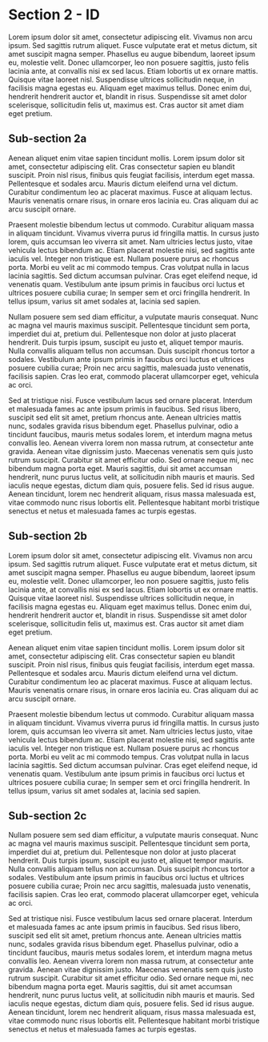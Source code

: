 # Section 2 - ID

Lorem ipsum dolor sit amet, consectetur adipiscing elit. Vivamus non arcu ipsum. Sed sagittis rutrum aliquet. Fusce vulputate erat et metus dictum, sit amet suscipit magna semper. Phasellus eu augue bibendum, laoreet ipsum eu, molestie velit. Donec ullamcorper, leo non posuere sagittis, justo felis lacinia ante, at convallis nisi ex sed lacus. Etiam lobortis ut ex ornare mattis. Quisque vitae laoreet nisl. Suspendisse ultrices sollicitudin neque, in facilisis magna egestas eu. Aliquam eget maximus tellus. Donec enim dui, hendrerit hendrerit auctor et, blandit in risus. Suspendisse sit amet dolor scelerisque, sollicitudin felis ut, maximus est. Cras auctor sit amet diam eget pretium.

## Sub-section 2a

Aenean aliquet enim vitae sapien tincidunt mollis. Lorem ipsum dolor sit amet, consectetur adipiscing elit. Cras consectetur sapien eu blandit suscipit. Proin nisl risus, finibus quis feugiat facilisis, interdum eget massa. Pellentesque et sodales arcu. Mauris dictum eleifend urna vel dictum. Curabitur condimentum leo ac placerat maximus. Fusce at aliquam lectus. Mauris venenatis ornare risus, in ornare eros lacinia eu. Cras aliquam dui ac arcu suscipit ornare.

Praesent molestie bibendum lectus ut commodo. Curabitur aliquam massa in aliquam tincidunt. Vivamus viverra purus id fringilla mattis. In cursus justo lorem, quis accumsan leo viverra sit amet. Nam ultricies lectus justo, vitae vehicula lectus bibendum ac. Etiam placerat molestie nisi, sed sagittis ante iaculis vel. Integer non tristique est. Nullam posuere purus ac rhoncus porta. Morbi eu velit ac mi commodo tempus. Cras volutpat nulla in lacus lacinia sagittis. Sed dictum accumsan pulvinar. Cras eget eleifend neque, id venenatis quam. Vestibulum ante ipsum primis in faucibus orci luctus et ultrices posuere cubilia curae; In semper sem et orci fringilla hendrerit. In tellus ipsum, varius sit amet sodales at, lacinia sed sapien.

Nullam posuere sem sed diam efficitur, a vulputate mauris consequat. Nunc ac magna vel mauris maximus suscipit. Pellentesque tincidunt sem porta, imperdiet dui at, pretium dui. Pellentesque non dolor at justo placerat hendrerit. Duis turpis ipsum, suscipit eu justo et, aliquet tempor mauris. Nulla convallis aliquam tellus non accumsan. Duis suscipit rhoncus tortor a sodales. Vestibulum ante ipsum primis in faucibus orci luctus et ultrices posuere cubilia curae; Proin nec arcu sagittis, malesuada justo venenatis, facilisis sapien. Cras leo erat, commodo placerat ullamcorper eget, vehicula ac orci.

Sed at tristique nisi. Fusce vestibulum lacus sed ornare placerat. Interdum et malesuada fames ac ante ipsum primis in faucibus. Sed risus libero, suscipit sed elit sit amet, pretium rhoncus ante. Aenean ultricies mattis nunc, sodales gravida risus bibendum eget. Phasellus pulvinar, odio a tincidunt faucibus, mauris metus sodales lorem, et interdum magna metus convallis leo. Aenean viverra lorem non massa rutrum, at consectetur ante gravida. Aenean vitae dignissim justo. Maecenas venenatis sem quis justo rutrum suscipit. Curabitur sit amet efficitur odio. Sed ornare neque mi, nec bibendum magna porta eget. Mauris sagittis, dui sit amet accumsan hendrerit, nunc purus luctus velit, at sollicitudin nibh mauris et mauris. Sed iaculis neque egestas, dictum diam quis, posuere felis. Sed id risus augue. Aenean tincidunt, lorem nec hendrerit aliquam, risus massa malesuada est, vitae commodo nunc risus lobortis elit. Pellentesque habitant morbi tristique senectus et netus et malesuada fames ac turpis egestas. 

## Sub-section 2b

Lorem ipsum dolor sit amet, consectetur adipiscing elit. Vivamus non arcu ipsum. Sed sagittis rutrum aliquet. Fusce vulputate erat et metus dictum, sit amet suscipit magna semper. Phasellus eu augue bibendum, laoreet ipsum eu, molestie velit. Donec ullamcorper, leo non posuere sagittis, justo felis lacinia ante, at convallis nisi ex sed lacus. Etiam lobortis ut ex ornare mattis. Quisque vitae laoreet nisl. Suspendisse ultrices sollicitudin neque, in facilisis magna egestas eu. Aliquam eget maximus tellus. Donec enim dui, hendrerit hendrerit auctor et, blandit in risus. Suspendisse sit amet dolor scelerisque, sollicitudin felis ut, maximus est. Cras auctor sit amet diam eget pretium.

Aenean aliquet enim vitae sapien tincidunt mollis. Lorem ipsum dolor sit amet, consectetur adipiscing elit. Cras consectetur sapien eu blandit suscipit. Proin nisl risus, finibus quis feugiat facilisis, interdum eget massa. Pellentesque et sodales arcu. Mauris dictum eleifend urna vel dictum. Curabitur condimentum leo ac placerat maximus. Fusce at aliquam lectus. Mauris venenatis ornare risus, in ornare eros lacinia eu. Cras aliquam dui ac arcu suscipit ornare.

Praesent molestie bibendum lectus ut commodo. Curabitur aliquam massa in aliquam tincidunt. Vivamus viverra purus id fringilla mattis. In cursus justo lorem, quis accumsan leo viverra sit amet. Nam ultricies lectus justo, vitae vehicula lectus bibendum ac. Etiam placerat molestie nisi, sed sagittis ante iaculis vel. Integer non tristique est. Nullam posuere purus ac rhoncus porta. Morbi eu velit ac mi commodo tempus. Cras volutpat nulla in lacus lacinia sagittis. Sed dictum accumsan pulvinar. Cras eget eleifend neque, id venenatis quam. Vestibulum ante ipsum primis in faucibus orci luctus et ultrices posuere cubilia curae; In semper sem et orci fringilla hendrerit. In tellus ipsum, varius sit amet sodales at, lacinia sed sapien.

## Sub-section 2c

Nullam posuere sem sed diam efficitur, a vulputate mauris consequat. Nunc ac magna vel mauris maximus suscipit. Pellentesque tincidunt sem porta, imperdiet dui at, pretium dui. Pellentesque non dolor at justo placerat hendrerit. Duis turpis ipsum, suscipit eu justo et, aliquet tempor mauris. Nulla convallis aliquam tellus non accumsan. Duis suscipit rhoncus tortor a sodales. Vestibulum ante ipsum primis in faucibus orci luctus et ultrices posuere cubilia curae; Proin nec arcu sagittis, malesuada justo venenatis, facilisis sapien. Cras leo erat, commodo placerat ullamcorper eget, vehicula ac orci.

Sed at tristique nisi. Fusce vestibulum lacus sed ornare placerat. Interdum et malesuada fames ac ante ipsum primis in faucibus. Sed risus libero, suscipit sed elit sit amet, pretium rhoncus ante. Aenean ultricies mattis nunc, sodales gravida risus bibendum eget. Phasellus pulvinar, odio a tincidunt faucibus, mauris metus sodales lorem, et interdum magna metus convallis leo. Aenean viverra lorem non massa rutrum, at consectetur ante gravida. Aenean vitae dignissim justo. Maecenas venenatis sem quis justo rutrum suscipit. Curabitur sit amet efficitur odio. Sed ornare neque mi, nec bibendum magna porta eget. Mauris sagittis, dui sit amet accumsan hendrerit, nunc purus luctus velit, at sollicitudin nibh mauris et mauris. Sed iaculis neque egestas, dictum diam quis, posuere felis. Sed id risus augue. Aenean tincidunt, lorem nec hendrerit aliquam, risus massa malesuada est, vitae commodo nunc risus lobortis elit. Pellentesque habitant morbi tristique senectus et netus et malesuada fames ac turpis egestas. 